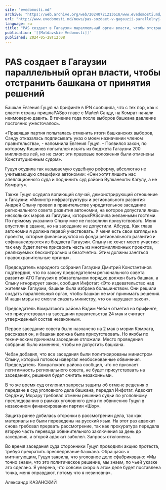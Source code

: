 ```yaml
---
site: "evedomosti.md"
archive: "https://web.archive.org/web/20240721213618/www.evedomosti.md/news/pas-sozdaet-v-gagauzii-parallelnyj-organ-vlasti-chtoby-otstr"
url: "http://www.evedomosti.md/news/pas-sozdaet-v-gagauzii-parallelnyj-organ-vlasti-chtoby-otstr"
language: ru
title: "PAS создает в Гагаузии параллельный орган власти, чтобы отстранить башкана от принятия решений"
publication: '[[Moldavskie Vedomosti]]'
published: 2024-05-28T12:08
---
```


# PAS создает в Гагаузии параллельный орган власти, чтобы отстранить башкана от принятия решений

Башкан Евгения Гуцул на брифинге в IPN сообщила, что с тех пор, как к власти страны пришлаPASво главе с Майей Санду, на Комрат начали неимоверно давить. В течение года после выборов башкана давление постоянно ужесточалось.

«Правящая партия попыталась отменить итоги башканских выборов, Санду отказалась подписывать указ о моем назначении членом правительства», - напомнила Евгения Гуцул. – Появился закон, по которому Кишинев попытался изъять из бюджета Гагаузии 200 миллионов лей, но не смог: эти правовые положения были отменены Конституционным судом».

Гуцул осудила так называемую судебную реформу, абсолютно не учитывающую специфики автономии: «Они хотят лишить нас апелляционного суда и подчинить суд района Вулканешты Кагулу, а не Комрату».

Также Гуцул осудила вопиющий случай, демонстрирующий отношение к Гагаузии: «Министр инфраструктуры и регионального развития Андрей Спыну провел в правительстве учредительное заседание регионального совета развития автономии, на которое допустили лишь нескольких мэров из Гагаузии, которыхPASсочла желанными гостями. По прямому указанию Спыну мне не позволили присутствовать. Меня впустили в здание, но на заседание не допустили. Абсурд. Как глава автономии я должна первой участвовать. У меня есть свои взгляды на проекты, которые финансируются из фонда регионального развития и софинансируются из бюджета Гагаузии. Спыну не хочет моего участия: так ему будет легче присвоить часть из многомиллионных проектов, реализуемых бесконтрольно и безотчетно. Этим должны заняться правоохранительные органы».

Председатель народного собрания Гагаузии Дмитрий Константинов подтвердил, что по закону председателем регионального совета развития АТО Гагаузия в обязательном порядке должен быть башкан, а Спыну игнорирует закон, сообщил Инфотаг: «Это издевательство над жителями Гагаузии, башкан была избрана большинством. Они решили создать параллельный орган, чтобы башкан не мог принимать решения. И наши мэры не смогли сказать министру, что он нарушает закон».

Председатель Комратского района Вадим Чебан отметил на брифинге, что присутствовал на заседании правительства 24 мая и считает утвержденный состав незаконным.

Первое заседание совета было назначено на 2 мая в мэрии Комрата, рассказал он, и башкан должна была присутствовать. Но якобы по техническим причинам заседание отложили. Место проведения собрания было изменено, чтобы не допустить башкана.

Чебан добавил, что все заседания были политизированы министром Спыну, который потоком извергал необоснованные обвинения. Председатель  Комратского района сообщил, что не признает легитимность регионального совета, не будет присутствовать на заседаниях, решения будет считать незаконными.

В то же время суд отклонил запросы защиты об отмене решения о передаче в суд уголовного дела башкана, передал Инфотаг. Адвокат Серджиу Морару требовал отмены решения судьи по уголовному преследованию в рамках уголовного дела по обвинению Гуцул в незаконном финансировании партии «Шор».

Защита ранее добилась отсрочки в рассмотрении дела, так как материалы не были переведены на русский язык. На этот раз адвокат снова требовал прервать рассмотрение, так как прокуратура передала вторую часть перевода обвинительного заключения за день до заседания, а второй адвокат заболел. Запросы отклонены.

Во время заседания суда сторонники Гуцул проводили акцию протеста, требуя прекратить преследование башкана. Обращаясь к митингующим, Гуцул заявила, что уголовное дело сфабриковано: «Мы точно знаем, что это политическое решение, мы знаем, по чьей указке это сделано. Я уверена, что совсем скоро в этом деле будет поставлена точка, меня оправдают, потому что я невиновна».

Александр КАЗАНСКИЙ